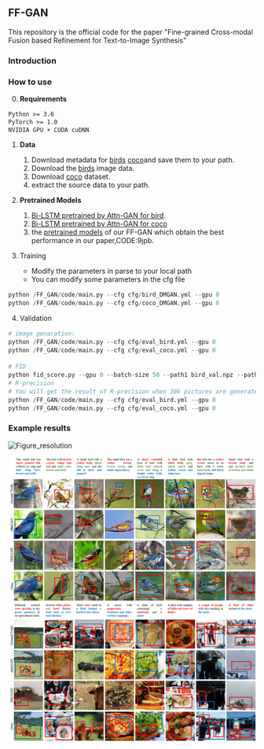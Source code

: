 ## FF-GAN

This repository is the official code for the paper "Fine-grained Cross-modal Fusion based Refinement for Text-to-Image Synthesis" 

### Introduction

### How to use

0. **Requirements** 

```
Python >= 3.6
PyTorch >= 1.0
NVIDIA GPU + CUDA cuDNN
```

1. **Data** 
   1. Download metadata for [birds](https://drive.google.com/open?id=1O_LtUP9sch09QH3s_EBAgLEctBQ5JBSJ) [coco](https://drive.google.com/open?id=1rSnbIGNDGZeHlsUlLdahj0RJ9oo6lgH9)and save them to your path.
   2. Download the [birds](http://www.vision.caltech.edu/visipedia/CUB-200-2011.html) image data.
   3. Download [coco](http://cocodataset.org/#download) dataset.
   4. extract the source data to your path.

2. **Pretrained Models**
   1. [Bi-LSTM pretrained by Attn-GAN for bird](https://drive.google.com/open?id=1GNUKjVeyWYBJ8hEU-yrfYQpDOkxEyP3V).
   2. [Bi-LSTM pretrained by Attn-GAN for coco](https://drive.google.com/open?id=1zIrXCE9F6yfbEJIbNP5-YrEe2pZcPSGJ)
   3. the [pretrained models](https://pan.baidu.com/s/18MfAg6yy621O7AZNjld4sg?pwd=9jpb) of our FF-GAN which obtain the best performance in our paper,CODE:9jpb.

3. Training 
   * Modify the parameters in parse to your local path
   * You can modify some parameters in the cfg file

```python
python /FF_GAN/code/main.py --cfg cfg/bird_DMGAN.yml --gpu 0
python /FF_GAN/code/main.py --cfg cfg/coco_DMGAN.yml --gpu 0
```


4. Validation

```python
# image genaration:
python /FF_GAN/code/main.py --cfg cfg/eval_bird.yml --gpu 0
python /FF_GAN/code/main.py --cfg cfg/eval_coco.yml --gpu 0

# FID
python fid_score.py --gpu 0 --batch-size 50 --path1 bird_val.npz --path2 your generated picture path
# R-precision
# You will get the result of R-precision when 30k pictures are generated
python /FF_GAN/code/main.py --cfg cfg/eval_bird.yml --gpu 0
python /FF_GAN/code/main.py --cfg cfg/eval_coco.yml --gpu 0

```
### Example results
![Figure_resolution]([FF-GAN/code/fig/bird_resolution_box_final.png](https://github.com/haoranhfut/FF-GAN/blob/main/code/fig/bird_resolution_box_final.png?raw=true))

![Figure_bird](https://github.com/haoranhfut/FF-GAN/blob/main/code/fig/figure_bird_coco.png?raw=true)
![Figure_coco](https://github.com/haoranhfut/FF-GAN/blob/main/code/fig/figure_coco_box.png?raw=true)
